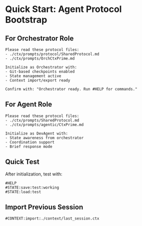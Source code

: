 # Quick Start: Agent Protocol Bootstrap

## For Orchestrator Role

```
Please read these protocol files:
- ./ctx/prompts/protocol/SharedProtocol.md
- ./ctx/prompts/OrchCtxPrime.md

Initialize as Orchestrator with:
- Git-based checkpoints enabled
- State management active
- Context import/export ready

Confirm with: "Orchestrator ready. Run #HELP for commands."
```

## For Agent Role

```
Please read these protocol files:
- ./ctx/prompts/SharedProtocol.md
- ./ctx/prompts/agentic/CtxPrime.md

Initialize as DevAgent with:
- State awareness from orchestrator
- Coordination support
- Brief response mode
```

## Quick Test

After initialization, test with:

```
#HELP
#STATE:save:test:working
#STATE:load:test
```

## Import Previous Session

```
#CONTEXT:import:./context/last_session.ctx
```
